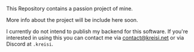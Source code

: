 This Repository contains a passion project of mine.

More info about the project will be include here soon.



I currently do not intend to publish my backend for this software. If you're interested in using this you can contact me via [contact@kreisi.net](mailto:contact@kreisi.net) or via Discord at `.kreisi`.